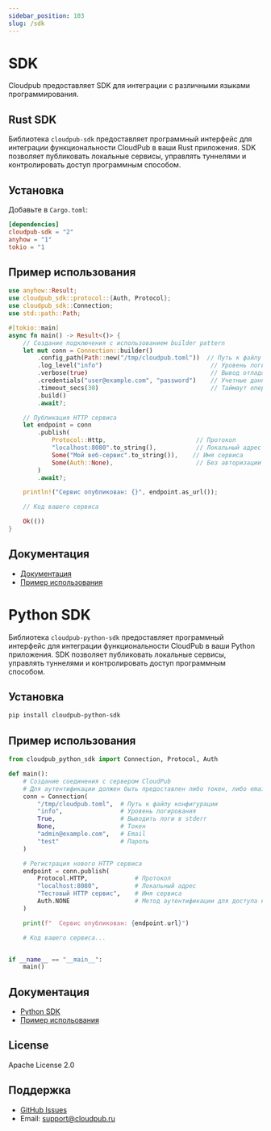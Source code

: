 ```yaml
---
sidebar_position: 103
slug: /sdk
---
```


# SDK

Cloudpub предоставляет SDK для интеграции с различными языками программирования.

## Rust SDK

Библиотека `cloudpub-sdk` предоставляет программный интерфейс для интеграции функциональности CloudPub в ваши Rust приложения. SDK позволяет публиковать локальные сервисы, управлять туннелями и контролировать доступ программным способом.

## Установка

Добавьте в `Cargo.toml`:

```toml
[dependencies]
cloudpub-sdk = "2"
anyhow = "1"
tokio = "1
```

## Пример использования

```rust
use anyhow::Result;
use cloudpub_sdk::protocol::{Auth, Protocol};
use cloudpub_sdk::Connection;
use std::path::Path;

#[tokio::main]
async fn main() -> Result<()> {
    // Создание подключения с использованием builder pattern
    let mut conn = Connection::builder()
        .config_path(Path::new("/tmp/cloudpub.toml"))  // Путь к файлу конфигурации
        .log_level("info")                              // Уровень логирования
        .verbose(true)                                  // Вывод отладочной информации
        .credentials("user@example.com", "password")    // Учетные данные
        .timeout_secs(30)                               // Таймаут операций
        .build()
        .await?;

    // Публикация HTTP сервиса
    let endpoint = conn
        .publish(
            Protocol::Http,                         // Протокол
            "localhost:8080".to_string(),           // Локальный адрес
            Some("Мой веб-сервис".to_string()),    // Имя сервиса
            Some(Auth::None),                       // Без авторизации
        )
        .await?;

    println!("Сервис опубликован: {}", endpoint.as_url());

    // Код вашего сервиса

    Ok(())
}
```

## Документация

- [Документация](https://docs.rs/cloudpub-sdk/latest/cloudpub_sdk/)
- [Пример использования](https://github.com/ermak-dev/cloudpub/blob/master/sdk/rust/examples/example.rs)

# Python SDK

Библиотека `cloudpub-python-sdk` предоставляет программный интерфейс для интеграции функциональности CloudPub в ваши Python приложения. SDK позволяет публиковать локальные сервисы, управлять туннелями и контролировать доступ программным способом.

## Установка

```bash
pip install cloudpub-python-sdk
```

## Пример использования

```python
from cloudpub_python_sdk import Connection, Protocol, Auth

def main():
    # Создание соединения с сервером CloudPub
    # Для аутентификации должен быть предоставлен либо токен, либо email/пароль
    conn = Connection(
        "/tmp/cloudpub.toml",  # Путь к файлу конфигурации
        "info",                # Уровень логирования
        True,                  # Выводить логи в stderr
        None,                  # Токен
        "admin@example.com",   # Email
        "test"                 # Пароль
    )

    # Регистрация нового HTTP сервиса
    endpoint = conn.publish(
        Protocol.HTTP,             # Протокол
        "localhost:8080",          # Локальный адрес
        "Тестовый HTTP сервис",    # Имя сервиса
        Auth.NONE                  # Метод аутентификации для доступа к сервису
    )

    print(f"  Сервис опубликован: {endpoint.url}")

    # Код вашего сервиса...


if __name__ == "__main__":
    main()
```

## Документация

- [Python SDK](https://cloudpub.ru/docs/python-sdk/index.html)
- [Пример испольования](https://github.com/ermak-dev/cloudpub/blob/master/sdk/python/example.py)

## License

Apache License 2.0

## Поддержка

- [GitHub Issues](https://github.com/ermak-dev/cloudpub/issues)
- Email: support@cloudpub.ru
